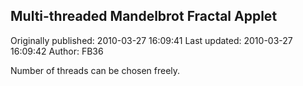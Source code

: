 ## Multi-threaded Mandelbrot Fractal Applet 
Originally published: 2010-03-27 16:09:41 
Last updated: 2010-03-27 16:09:42 
Author: FB36  
 
Number of threads can be chosen freely.